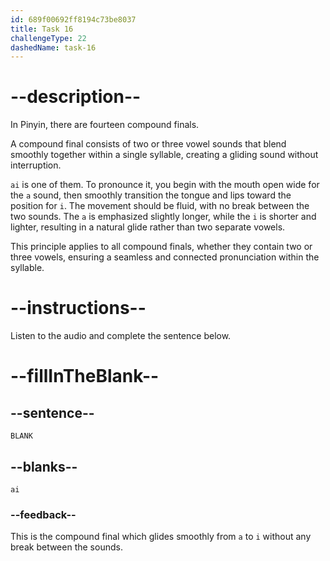 ```yaml
---
id: 689f00692ff8194c73be8037
title: Task 16
challengeType: 22
dashedName: task-16
---
```


<!-- (Audio) A: ai -->

# --description--

In Pinyin, there are fourteen compound finals.

A compound final consists of two or three vowel sounds that blend smoothly together within a single syllable, creating a gliding sound without interruption.

`ai` is one of them. To pronounce it, you begin with the mouth open wide for the `a` sound, then smoothly transition the tongue and lips toward the position for `i`. The movement should be fluid, with no break between the two sounds. The `a` is emphasized slightly longer, while the `i` is shorter and lighter, resulting in a natural glide rather than two separate vowels.

This principle applies to all compound finals, whether they contain two or three vowels, ensuring a seamless and connected pronunciation within the syllable.

# --instructions--

Listen to the audio and complete the sentence below.

# --fillInTheBlank--

## --sentence--

`BLANK`

## --blanks--

`ai`

### --feedback--

This is the compound final which glides smoothly from `a` to `i` without any break between the sounds.
